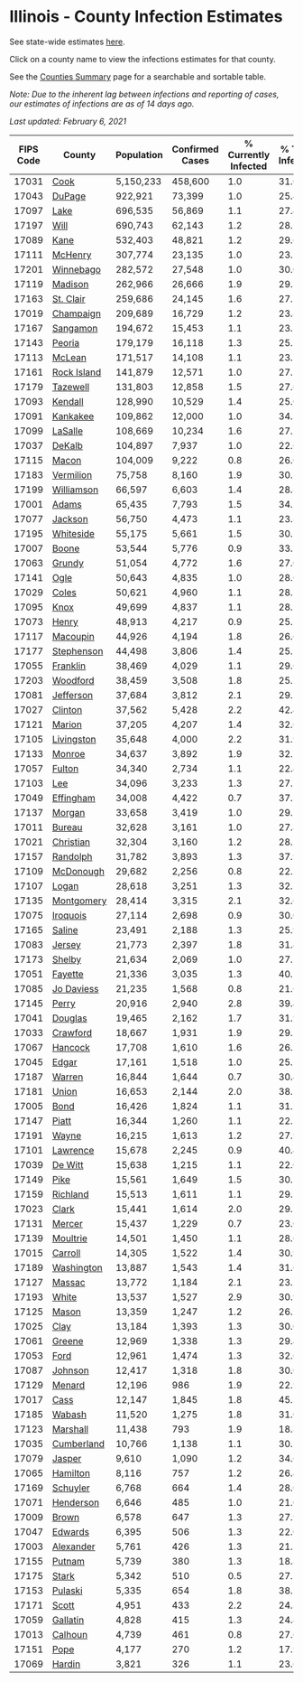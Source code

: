 # Illinois - County Infection Estimates

See state-wide estimates [here](/infections/us-il).

Click on a county name to view the infections estimates for that county.

See the [Counties Summary](/infections/summary-counties) page for a searchable and sortable table.

*Note: Due to the inherent lag between infections and reporting of cases, our estimates of infections are as of 14 days ago.*

*Last updated: February 6, 2021*

|   FIPS Code |                     County |   Population |   Confirmed Cases |   % Currently Infected |   % Total Infected |
|-------------|----------------------------|--------------|-------------------|------------------------|--------------------|
|       17031 |               [Cook](cook) |    5,150,233 |           458,600 |                    1.0 |               31.0 |
|       17043 |           [DuPage](dupage) |      922,921 |            73,399 |                    1.0 |               25.4 |
|       17097 |               [Lake](lake) |      696,535 |            56,869 |                    1.1 |               27.4 |
|       17197 |               [Will](will) |      690,743 |            62,143 |                    1.2 |               28.5 |
|       17089 |               [Kane](kane) |      532,403 |            48,821 |                    1.2 |               29.6 |
|       17111 |         [McHenry](mchenry) |      307,774 |            23,135 |                    1.0 |               23.1 |
|       17201 |     [Winnebago](winnebago) |      282,572 |            27,548 |                    1.0 |               30.0 |
|       17119 |         [Madison](madison) |      262,966 |            26,666 |                    1.9 |               29.3 |
|       17163 |     [St. Clair](st.-clair) |      259,686 |            24,145 |                    1.6 |               27.7 |
|       17019 |     [Champaign](champaign) |      209,689 |            16,729 |                    1.2 |               23.3 |
|       17167 |       [Sangamon](sangamon) |      194,672 |            15,453 |                    1.1 |               23.2 |
|       17143 |           [Peoria](peoria) |      179,179 |            16,118 |                    1.3 |               25.7 |
|       17113 |           [McLean](mclean) |      171,517 |            14,108 |                    1.1 |               23.7 |
|       17161 | [Rock Island](rock-island) |      141,879 |            12,571 |                    1.0 |               27.1 |
|       17179 |       [Tazewell](tazewell) |      131,803 |            12,858 |                    1.5 |               27.6 |
|       17093 |         [Kendall](kendall) |      128,990 |            10,529 |                    1.4 |               25.0 |
|       17091 |       [Kankakee](kankakee) |      109,862 |            12,000 |                    1.0 |               34.3 |
|       17099 |         [LaSalle](lasalle) |      108,669 |            10,234 |                    1.6 |               27.1 |
|       17037 |           [DeKalb](dekalb) |      104,897 |             7,937 |                    1.0 |               22.6 |
|       17115 |             [Macon](macon) |      104,009 |             9,222 |                    0.8 |               26.0 |
|       17183 |     [Vermilion](vermilion) |       75,758 |             8,160 |                    1.9 |               30.1 |
|       17199 |   [Williamson](williamson) |       66,597 |             6,603 |                    1.4 |               28.3 |
|       17001 |             [Adams](adams) |       65,435 |             7,793 |                    1.5 |               34.1 |
|       17077 |         [Jackson](jackson) |       56,750 |             4,473 |                    1.1 |               23.8 |
|       17195 |     [Whiteside](whiteside) |       55,175 |             5,661 |                    1.5 |               30.1 |
|       17007 |             [Boone](boone) |       53,544 |             5,776 |                    0.9 |               33.2 |
|       17063 |           [Grundy](grundy) |       51,054 |             4,772 |                    1.6 |               27.0 |
|       17141 |               [Ogle](ogle) |       50,643 |             4,835 |                    1.0 |               28.6 |
|       17029 |             [Coles](coles) |       50,621 |             4,960 |                    1.1 |               28.5 |
|       17095 |               [Knox](knox) |       49,699 |             4,837 |                    1.1 |               28.1 |
|       17073 |             [Henry](henry) |       48,913 |             4,217 |                    0.9 |               25.2 |
|       17117 |       [Macoupin](macoupin) |       44,926 |             4,194 |                    1.8 |               26.6 |
|       17177 |   [Stephenson](stephenson) |       44,498 |             3,806 |                    1.4 |               25.5 |
|       17055 |       [Franklin](franklin) |       38,469 |             4,029 |                    1.1 |               29.6 |
|       17203 |       [Woodford](woodford) |       38,459 |             3,508 |                    1.8 |               25.7 |
|       17081 |     [Jefferson](jefferson) |       37,684 |             3,812 |                    2.1 |               29.2 |
|       17027 |         [Clinton](clinton) |       37,562 |             5,428 |                    2.2 |               42.4 |
|       17121 |           [Marion](marion) |       37,205 |             4,207 |                    1.4 |               32.6 |
|       17105 |   [Livingston](livingston) |       35,648 |             4,000 |                    2.2 |               31.9 |
|       17133 |           [Monroe](monroe) |       34,637 |             3,892 |                    1.9 |               32.7 |
|       17057 |           [Fulton](fulton) |       34,340 |             2,734 |                    1.1 |               22.4 |
|       17103 |                 [Lee](lee) |       34,096 |             3,233 |                    1.3 |               27.7 |
|       17049 |     [Effingham](effingham) |       34,008 |             4,422 |                    0.7 |               37.3 |
|       17137 |           [Morgan](morgan) |       33,658 |             3,419 |                    1.0 |               29.5 |
|       17011 |           [Bureau](bureau) |       32,628 |             3,161 |                    1.0 |               27.8 |
|       17021 |     [Christian](christian) |       32,304 |             3,160 |                    1.2 |               28.2 |
|       17157 |       [Randolph](randolph) |       31,782 |             3,893 |                    1.3 |               37.9 |
|       17109 |     [McDonough](mcdonough) |       29,682 |             2,256 |                    0.8 |               22.5 |
|       17107 |             [Logan](logan) |       28,618 |             3,251 |                    1.3 |               32.2 |
|       17135 |   [Montgomery](montgomery) |       28,414 |             3,315 |                    2.1 |               32.6 |
|       17075 |       [Iroquois](iroquois) |       27,114 |             2,698 |                    0.9 |               30.0 |
|       17165 |           [Saline](saline) |       23,491 |             2,188 |                    1.3 |               25.9 |
|       17083 |           [Jersey](jersey) |       21,773 |             2,397 |                    1.8 |               31.4 |
|       17173 |           [Shelby](shelby) |       21,634 |             2,069 |                    1.0 |               27.5 |
|       17051 |         [Fayette](fayette) |       21,336 |             3,035 |                    1.3 |               40.7 |
|       17085 |   [Jo Daviess](jo-daviess) |       21,235 |             1,568 |                    0.8 |               21.6 |
|       17145 |             [Perry](perry) |       20,916 |             2,940 |                    2.8 |               39.4 |
|       17041 |         [Douglas](douglas) |       19,465 |             2,162 |                    1.7 |               31.9 |
|       17033 |       [Crawford](crawford) |       18,667 |             1,931 |                    1.9 |               29.1 |
|       17067 |         [Hancock](hancock) |       17,708 |             1,610 |                    1.6 |               26.1 |
|       17045 |             [Edgar](edgar) |       17,161 |             1,518 |                    1.0 |               25.2 |
|       17187 |           [Warren](warren) |       16,844 |             1,644 |                    0.7 |               30.4 |
|       17181 |             [Union](union) |       16,653 |             2,144 |                    2.0 |               38.5 |
|       17005 |               [Bond](bond) |       16,426 |             1,824 |                    1.1 |               31.7 |
|       17147 |             [Piatt](piatt) |       16,344 |             1,260 |                    1.1 |               22.1 |
|       17191 |             [Wayne](wayne) |       16,215 |             1,613 |                    1.2 |               27.9 |
|       17101 |       [Lawrence](lawrence) |       15,678 |             2,245 |                    0.9 |               40.4 |
|       17039 |         [De Witt](de-witt) |       15,638 |             1,215 |                    1.1 |               22.0 |
|       17149 |               [Pike](pike) |       15,561 |             1,649 |                    1.5 |               30.2 |
|       17159 |       [Richland](richland) |       15,513 |             1,611 |                    1.1 |               29.2 |
|       17023 |             [Clark](clark) |       15,441 |             1,614 |                    2.0 |               29.5 |
|       17131 |           [Mercer](mercer) |       15,437 |             1,229 |                    0.7 |               23.0 |
|       17139 |       [Moultrie](moultrie) |       14,501 |             1,450 |                    1.1 |               28.6 |
|       17015 |         [Carroll](carroll) |       14,305 |             1,522 |                    1.4 |               30.9 |
|       17189 |   [Washington](washington) |       13,887 |             1,543 |                    1.4 |               31.6 |
|       17127 |           [Massac](massac) |       13,772 |             1,184 |                    2.1 |               23.5 |
|       17193 |             [White](white) |       13,537 |             1,527 |                    2.9 |               30.9 |
|       17125 |             [Mason](mason) |       13,359 |             1,247 |                    1.2 |               26.7 |
|       17025 |               [Clay](clay) |       13,184 |             1,393 |                    1.3 |               30.0 |
|       17061 |           [Greene](greene) |       12,969 |             1,338 |                    1.3 |               29.4 |
|       17053 |               [Ford](ford) |       12,961 |             1,474 |                    1.3 |               32.6 |
|       17087 |         [Johnson](johnson) |       12,417 |             1,318 |                    1.8 |               30.0 |
|       17129 |           [Menard](menard) |       12,196 |               986 |                    1.9 |               22.9 |
|       17017 |               [Cass](cass) |       12,147 |             1,845 |                    1.8 |               45.3 |
|       17185 |           [Wabash](wabash) |       11,520 |             1,275 |                    1.8 |               31.0 |
|       17123 |       [Marshall](marshall) |       11,438 |               793 |                    1.9 |               18.8 |
|       17035 |   [Cumberland](cumberland) |       10,766 |             1,138 |                    1.1 |               30.3 |
|       17079 |           [Jasper](jasper) |        9,610 |             1,090 |                    1.2 |               34.6 |
|       17065 |       [Hamilton](hamilton) |        8,116 |               757 |                    1.2 |               26.4 |
|       17169 |       [Schuyler](schuyler) |        6,768 |               664 |                    1.4 |               28.0 |
|       17071 |     [Henderson](henderson) |        6,646 |               485 |                    1.0 |               21.0 |
|       17009 |             [Brown](brown) |        6,578 |               647 |                    1.3 |               27.9 |
|       17047 |         [Edwards](edwards) |        6,395 |               506 |                    1.3 |               22.0 |
|       17003 |     [Alexander](alexander) |        5,761 |               426 |                    1.3 |               21.3 |
|       17155 |           [Putnam](putnam) |        5,739 |               380 |                    1.3 |               18.8 |
|       17175 |             [Stark](stark) |        5,342 |               510 |                    0.5 |               27.2 |
|       17153 |         [Pulaski](pulaski) |        5,335 |               654 |                    1.8 |               38.1 |
|       17171 |             [Scott](scott) |        4,951 |               433 |                    2.2 |               24.3 |
|       17059 |       [Gallatin](gallatin) |        4,828 |               415 |                    1.3 |               24.4 |
|       17013 |         [Calhoun](calhoun) |        4,739 |               461 |                    0.8 |               27.6 |
|       17151 |               [Pope](pope) |        4,177 |               270 |                    1.2 |               17.9 |
|       17069 |           [Hardin](hardin) |        3,821 |               326 |                    1.1 |               23.6 |